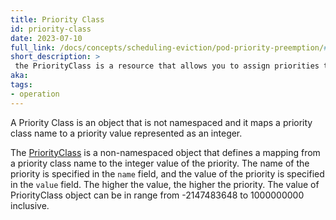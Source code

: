 ```yaml
---
title: Priority Class
id: priority-class
date: 2023-07-10
full_link: /docs/concepts/scheduling-eviction/pod-priority-preemption/#priorityclass
short_description: >
 the PriorityClass is a resource that allows you to assign priorities to different pods within a cluster It helps the scheduler prioritize the scheduling of pods based on their importance or criticality.
aka:
tags:
- operation
---
```

 A Priority Class is an object that is not namespaced and it maps a priority class name to a priority value represented as an integer.
<!--more-->
The [PriorityClass](/docs/concepts/scheduling-eviction/pod-priority-preemption/#priorityclass) is a non-namespaced object that defines a mapping from a priority class name to the integer value of the priority. The name of the priority is specified in the `name` field, and the value of the priority is specified in the `value` field. The higher the value, the higher the priority. The value of PriorityClass object can be in range from -2147483648 to 1000000000 inclusive.
